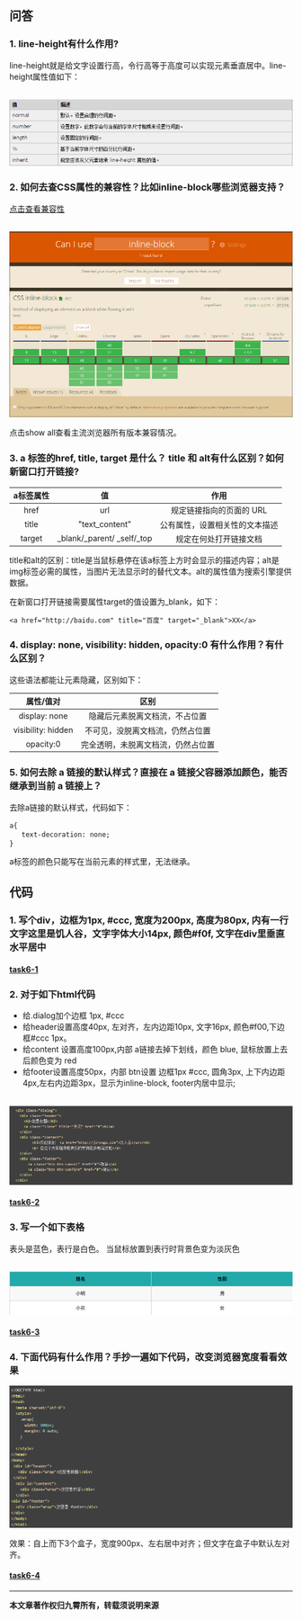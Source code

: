## 问答
### 1. line-height有什么作用?
line-height就是给文字设置行高，令行高等于高度可以实现元素垂直居中。line-height属性值如下：

​    <img src='../img/getImage-8.png' alt='' />

### 2. 如何去查CSS属性的兼容性？比如inline-block哪些浏览器支持？
[点击查看兼容性](http://caniuse.com/)

​    <img src='../img/getImage-9.png' alt='' />

点击show all查看主流浏览器所有版本兼容情况。

### 3. a 标签的href, title, target 是什么？ title 和 alt有什么区别？如何新窗口打开链接?

| a标签属性  |             值              |       作用        |
| :----: | :------------------------: | :-------------: |
|  href  |            url             | 规定链接指向的页面的 URL  |
| title  |       "text_content"       | 公有属性，设置相关性的文本描述 |
| target | _blank/_parent/ _self/_top |   规定在何处打开链接文档   |

title和alt的区别：title是当鼠标悬停在该a标签上方时会显示的描述内容；alt是img标签必需的属性，当图片无法显示时的替代文本。alt的属性值为搜索引擎提供数据。

在新窗口打开链接需要属性target的值设置为_blank，如下：
```
<a href="http://baidu.com" title="百度" target="_blank">XX</a>
```

### 4. display: none, visibility: hidden, opacity:0 有什么作用？有什么区别？
这些语法都能让元素隐藏，区别如下：

|       属性/值对        |        区别         |
| :----------------: | :---------------: |
|   display: none    |  隐藏后元素脱离文档流，不占位置  |
| visibility: hidden | 不可见，没脱离文档流，仍然占位置  |
|     opacity:0      | 完全透明，未脱离文档流，仍然占位置 |

### 5. 如何去除 a 链接的默认样式？直接在 a 链接父容器添加颜色，能否继承到当前 a 链接上？
去除a链接的默认样式，代码如下：
```
a{
   text-decoration: none;
}
```
a标签的颜色只能写在当前元素的样式里，无法继承。

## 代码
### 1. 写个div，边框为1px, #ccc, 宽度为200px, 高度为80px, 内有一行文字这里是饥人谷，文字字体大小14px, 颜色#f0f, 文字在div里垂直水平居中
#### [task6-1](http://js.jirengu.com/kosogihole/1/edit)
### 2. 对于如下html代码
* 给.dialog加个边框 1px, #ccc
* 给header设置高度40px, 左对齐，左内边距10px, 文字16px, 颜色#f00,下边框#ccc 1px。
* 给content 设置高度100px,内部 a链接去掉下划线，颜色 blue, 鼠标放置上去后颜色变为 red
* 给footer设置高度50px，内部 btn设置 边框1px #ccc, 圆角3px, 上下内边距4px,左右内边距3px，显示为inline-block, footer内居中显示;

​    <img src='../img/2971665-02d086504cfcca33.png' alt='' />

#### [task6-2](http://js.jirengu.com/vudaviraqo/1/edit?html)
### 3. 写一个如下表格
表头是蓝色，表行是白色。 当鼠标放置到表行时背景色变为淡灰色

​    <img src='../img/2971665-2d1a090766a5d3e9.png' alt='' />

#### [task6-3](http://js.jirengu.com/zigidijohi/1/edit?html,output)
### 4. 下面代码有什么作用？手抄一遍如下代码，改变浏览器宽度看看效果

  <img src='../img/getImage-10.png' alt='' />

效果：自上而下3个盒子，宽度900px、左右居中对齐；但文字在盒子中默认左对齐。
#### [task6-4](http://js.jirengu.com/jamureveca/1/edit?html)

---
**本文章著作权归九霄所有，转载须说明来源**
